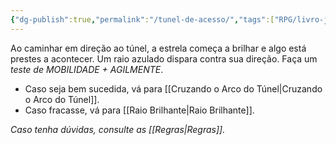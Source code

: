 ```yaml
---
{"dg-publish":true,"permalink":"/tunel-de-acesso/","tags":["RPG/livro-jogo/Draegeni/story-points"],"created":"2024-12-26T18:32:26.194-05:00","updated":"2024-12-26T18:33:29.145-05:00"}
---
```



Ao caminhar em direção ao túnel, a estrela começa a brilhar e algo está prestes a acontecer. Um raio azulado dispara contra sua direção. Faça um *teste de MOBILIDADE + AGILMENTE*.

- Caso seja bem sucedida, vá para [[Cruzando o Arco do Túnel\|Cruzando o Arco do Túnel]].
- Caso fracasse, vá para [[Raio Brilhante\|Raio Brilhante]].

*Caso tenha dúvidas, consulte as [[Regras\|Regras]].*
